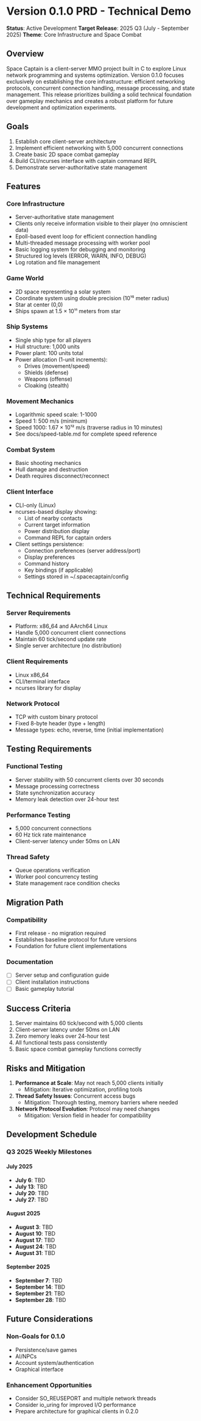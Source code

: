 # Version 0.1.0 PRD - Technical Demo

**Status**: Active Development
**Target Release**: 2025 Q3 (July - September 2025)
**Theme**: Core Infrastructure and Space Combat

## Overview

Space Captain is a client-server MMO project built in C to explore Linux network programming and systems optimization. Version 0.1.0 focuses exclusively on establishing the core infrastructure: efficient networking protocols, concurrent connection handling, message processing, and state management. This release prioritizes building a solid technical foundation over gameplay mechanics and creates a robust platform for future development and optimization experiments.

## Goals

1. Establish core client-server architecture
2. Implement efficient networking with 5,000 concurrent connections
3. Create basic 2D space combat gameplay
4. Build CLI/ncurses interface with captain command REPL
5. Demonstrate server-authoritative state management

## Features

### Core Infrastructure
- Server-authoritative state management
- Clients only receive information visible to their player (no omniscient data)
- Epoll-based event loop for efficient connection handling
- Multi-threaded message processing with worker pool
- Basic logging system for debugging and monitoring
- Structured log levels (ERROR, WARN, INFO, DEBUG)
- Log rotation and file management

### Game World
- 2D space representing a solar system
- Coordinate system using double precision (10¹⁵ meter radius)
- Star at center (0,0)
- Ships spawn at 1.5 × 10¹¹ meters from star

### Ship Systems
- Single ship type for all players
- Hull structure: 1,000 units
- Power plant: 100 units total
- Power allocation (1-unit increments):
  - Drives (movement/speed)
  - Shields (defense)
  - Weapons (offense)
  - Cloaking (stealth)

### Movement Mechanics
- Logarithmic speed scale: 1-1000
- Speed 1: 500 m/s (minimum)
- Speed 1000: 1.67 × 10¹² m/s (traverse radius in 10 minutes)
- See docs/speed-table.md for complete speed reference

### Combat System
- Basic shooting mechanics
- Hull damage and destruction
- Death requires disconnect/reconnect

### Client Interface
- CLI-only (Linux)
- ncurses-based display showing:
  - List of nearby contacts
  - Current target information
  - Power distribution display
  - Command REPL for captain orders
- Client settings persistence:
  - Connection preferences (server address/port)
  - Display preferences
  - Command history
  - Key bindings (if applicable)
  - Settings stored in ~/.spacecaptain/config

## Technical Requirements

### Server Requirements
- Platform: x86_64 and AArch64 Linux
- Handle 5,000 concurrent client connections
- Maintain 60 tick/second update rate
- Single server architecture (no distribution)

### Client Requirements
- Linux x86_64
- CLI/terminal interface
- ncurses library for display

### Network Protocol
- TCP with custom binary protocol
- Fixed 8-byte header (type + length)
- Message types: echo, reverse, time (initial implementation)

## Testing Requirements

### Functional Testing
- Server stability with 50 concurrent clients over 30 seconds
- Message processing correctness
- State synchronization accuracy
- Memory leak detection over 24-hour test

### Performance Testing
- 5,000 concurrent connections
- 60 Hz tick rate maintenance
- Client-server latency under 50ms on LAN

### Thread Safety
- Queue operations verification
- Worker pool concurrency testing
- State management race condition checks

## Migration Path

### Compatibility
- First release - no migration required
- Establishes baseline protocol for future versions
- Foundation for future client implementations

### Documentation
- [ ] Server setup and configuration guide
- [ ] Client installation instructions
- [ ] Basic gameplay tutorial

## Success Criteria

1. Server maintains 60 tick/second with 5,000 clients
2. Client-server latency under 50ms on LAN
3. Zero memory leaks over 24-hour test
4. All functional tests pass consistently
5. Basic space combat gameplay functions correctly

## Risks and Mitigation

1. **Performance at Scale**: May not reach 5,000 clients initially
   - Mitigation: Iterative optimization, profiling tools
2. **Thread Safety Issues**: Concurrent access bugs
   - Mitigation: Thorough testing, memory barriers where needed
3. **Network Protocol Evolution**: Protocol may need changes
   - Mitigation: Version field in header for compatibility

## Development Schedule

### Q3 2025 Weekly Milestones

#### July 2025
- **July 6**: TBD
- **July 13**: TBD
- **July 20**: TBD
- **July 27**: TBD

#### August 2025
- **August 3**: TBD
- **August 10**: TBD
- **August 17**: TBD
- **August 24**: TBD
- **August 31**: TBD

#### September 2025
- **September 7**: TBD
- **September 14**: TBD
- **September 21**: TBD
- **September 28**: TBD

## Future Considerations

### Non-Goals for 0.1.0
- Persistence/save games
- AI/NPCs
- Account system/authentication
- Graphical interface

### Enhancement Opportunities
- Consider SO_REUSEPORT and multiple network threads
- Consider io_uring for improved I/O performance
- Prepare architecture for graphical clients in 0.2.0
